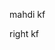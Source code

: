 <html>
<head>
    <link rel="stylesheet" href="main.css">
</head>
<body>
    <div class="wrapper">
        <div class="boxes">
            <div class="left">
                <p>mahdi kf</p>
            </div>
            <div class="right">
                <p>right kf</p>
            </div>
        </div>
    </div>
</body>
</html>
